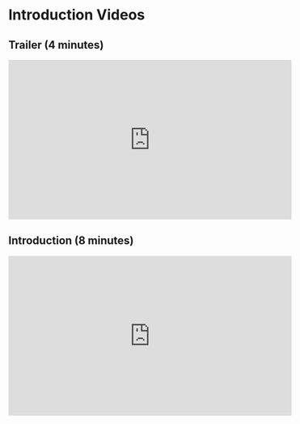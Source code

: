 # Introduction Videos

## Trailer (4 minutes)
<iframe width="560" height="315" src="https://www.youtube.com/embed/Zoc58sY5rlk" frameborder="0" allow="accelerometer; autoplay; clipboard-write; encrypted-media; gyroscope; picture-in-picture" allowfullscreen></iframe>

## Introduction (8 minutes)
<iframe width="560" height="315" src="https://www.youtube.com/embed/OTCPnB73upE" frameborder="0" allow="accelerometer; autoplay; clipboard-write; encrypted-media; gyroscope; picture-in-picture" allowfullscreen></iframe>